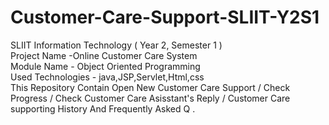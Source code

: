 # Customer-Care-Support-SLIIT-Y2S1
SLIIT Information Technology ( Year 2, Semester 1 ) <br> Project Name -Online Customer Care System  <br> Module Name - Object Oriented Programming <br>   Used Technologies - java,JSP,Servlet,Html,css<br>
This Repository Contain Open New Customer Care Support / Check Progress / Check Customer Care Asisstant's Reply / Customer Care supporting History And Frequently Asked Q .

